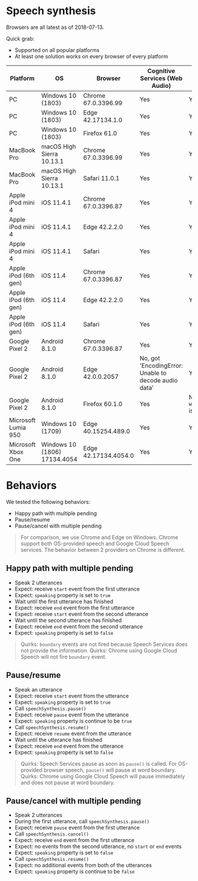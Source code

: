 # Speech synthesis

Browsers are all latest as of 2018-07-13.

Quick grab:

* Supported on all popular platforms
* At least one solution works on every browser of every platform

| Platform             | OS                           | Browser              | Cognitive Services (Web Audio)                       | Web Speech API                              |
| -                    | -                            | -                    | -                                                    | -                                           |
| PC                   | Windows 10 (1803)            | Chrome 67.0.3396.99  | Yes                                                  | Yes                                         |
| PC                   | Windows 10 (1803)            | Edge 42.17134.1.0    | Yes                                                  | Yes                                         |
| PC                   | Windows 10 (1803)            | Firefox 61.0         | Yes                                                  | Yes                                         |
| MacBook Pro          | macOS High Sierra 10.13.1    | Chrome 67.0.3396.99  | Yes                                                  | Yes                                         |
| MacBook Pro          | macOS High Sierra 10.13.1    | Safari 11.0.1        | Yes                                                  | Yes                                         |
| Apple iPod mini 4    | iOS 11.4.1                   | Chrome 67.0.3396.87  | Yes                                                  | Yes                                         |
| Apple iPod mini 4    | iOS 11.4.1                   | Edge 42.2.2.0        | Yes                                                  | Yes                                         |
| Apple iPod mini 4    | iOS 11.4.1                   | Safari               | Yes                                                  | Yes                                         |
| Apple iPod (6th gen) | iOS 11.4                     | Chrome 67.0.3396.87  | Yes                                                  | Yes                                         |
| Apple iPod (6th gen) | iOS 11.4                     | Edge 42.2.2.0        | Yes                                                  | Yes                                         |
| Apple iPod (6th gen) | iOS 11.4                     | Safari               | Yes                                                  | Yes                                         |
| Google Pixel 2       | Android 8.1.0                | Chrome 67.0.3396.87  | Yes                                                  | Yes                                         |
| Google Pixel 2       | Android 8.1.0                | Edge 42.0.0.2057     | No, got 'EncodingError: Unable to decode audio data' | Yes                                         |
| Google Pixel 2       | Android 8.1.0                | Firefox 60.1.0       | Yes                                                  | No, `window.speechSynthesis` is `undefined` |
| Microsoft Lumia 950  | Windows 10 (1709)            | Edge 40.15254.489.0  | Yes                                                  | Yes                                         |
| Microsoft Xbox One   | Windows 10 (1806) 17134.4054 | Edge 42.17134.4054.0 | Yes                                                  | Yes                                         |

# Behaviors

We tested the following behaviors:

- Happy path with multiple pending
- Pause/resume
- Pause/cancel with multiple pending

> For comparison, we use Chrome and Edge on Windows. Chrome support both OS-provided speech and Google Cloud Speech services. The behavior between 2 providers on Chrome is different.

## Happy path with multiple pending

- Speak 2 utterances
- Expect: receive `start` event from the first utterance
- Expect: `speaking` property is set to `true`
- Wait until the first utterance has finished
- Expect: receive `end` event from the first utterance
- Expect: receive `start` event from the second utterance
- Wait until the second utterance has finished
- Expect: receive `end` event from the second utterance
- Expect: `speaking` property is set to `false`

> Quirks: `boundary` events are not fired because Speech Services does not provide the information.
> Quirks: Chrome using Google Cloud Speech will not fire `boundary` event.

## Pause/resume

- Speak an utterance
- Expect: receive `start` event from the utterance
- Expect: `speaking` property is set to `true`
- Call `speechSynthesis.pause()`
- Expect: receive `pause` event from the utterance
- Expect: `speaking` property is continue to be `true`
- Call `speechSynthesis.resume()`
- Expect: receive `resume` event from the utterance
- Wait until the utterance has finished
- Expect: receive `end` event from the utterance
- Expect: `speaking` property is set to `false`

> Quirks: Speech Services pause as soon as `pause()` is called. For OS-provided browser speech, `pause()` will pause at word boundary.
> Quirks: Chrome using Google Cloud Speech will pause immediately and does not pause at word boundary.

## Pause/cancel with multiple pending

- Speak 2 utterances
- During the first utterance, call `speechSynthesis.pause()`
- Expect: receive `pause` event from the first utterance
- Call `speechSynthesis.cancel()`
- Expect: receive `end` event from the first utterance
- Expect: no events from the second utterance, no `start` or `end` events
- Expect: `speaking` property is set to `false`
- Call `speechSynthesis.resume()`
- Expect: no additional events from both of the utterances
- Expect: `speaking` property is continue to be `false`
